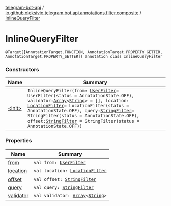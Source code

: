 [telegram-bot-api](../../index.md) / [io.github.oleksivio.telegram.bot.api.annotations.filter.composite](../index.md) / [InlineQueryFilter](./index.md)

# InlineQueryFilter

`@Target([AnnotationTarget.FUNCTION, AnnotationTarget.PROPERTY_GETTER, AnnotationTarget.PROPERTY_SETTER]) annotation class InlineQueryFilter`

### Constructors

| Name | Summary |
|---|---|
| [&lt;init&gt;](-init-.md) | `InlineQueryFilter(from: `[`UserFilter`](../-user-filter/index.md)` = UserFilter(status = AnnotationState.OFF), validator: `[`Array`](https://kotlinlang.org/api/latest/jvm/stdlib/kotlin/-array/index.html)`<`[`String`](https://kotlinlang.org/api/latest/jvm/stdlib/kotlin/-string/index.html)`> = [], location: `[`LocationFilter`](../-location-filter/index.md)` = LocationFilter(status = AnnotationState.OFF), query: `[`StringFilter`](../../io.github.oleksivio.telegram.bot.api.annotations.filter.primitive/-string-filter/index.md)` = StringFilter(status = AnnotationState.OFF), offset: `[`StringFilter`](../../io.github.oleksivio.telegram.bot.api.annotations.filter.primitive/-string-filter/index.md)` = StringFilter(status = AnnotationState.OFF))` |

### Properties

| Name | Summary |
|---|---|
| [from](from.md) | `val from: `[`UserFilter`](../-user-filter/index.md) |
| [location](location.md) | `val location: `[`LocationFilter`](../-location-filter/index.md) |
| [offset](offset.md) | `val offset: `[`StringFilter`](../../io.github.oleksivio.telegram.bot.api.annotations.filter.primitive/-string-filter/index.md) |
| [query](query.md) | `val query: `[`StringFilter`](../../io.github.oleksivio.telegram.bot.api.annotations.filter.primitive/-string-filter/index.md) |
| [validator](validator.md) | `val validator: `[`Array`](https://kotlinlang.org/api/latest/jvm/stdlib/kotlin/-array/index.html)`<`[`String`](https://kotlinlang.org/api/latest/jvm/stdlib/kotlin/-string/index.html)`>` |
